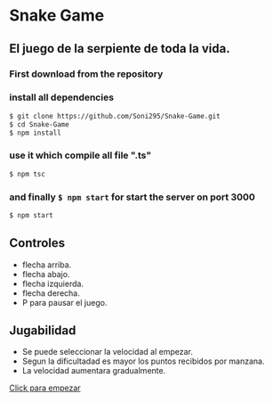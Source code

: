 # Snake Game

## El juego de la serpiente de toda la vida.

### First download from the repository 
### install all dependencies


```bash
$ git clone https://github.com/Soni295/Snake-Game.git
$ cd Snake-Game
$ npm install
```
### use it which compile all file ".ts"

```bash 
$ npm tsc 
```
### and finally <code>$ npm start</code> for start the server on port 3000
```bash 
$ npm start 
```

## Controles
* flecha arriba.
* flecha abajo.
* flecha izquierda.
* flecha derecha.
* P para pausar el juego.

## Jugabilidad
* Se puede seleccionar la velocidad al empezar.
* Segun la dificultadad es mayor los puntos recibidos por manzana.
* La velocidad aumentara gradualmente.

[Click para empezar](https://soni295.github.io/Snake-Game/)
